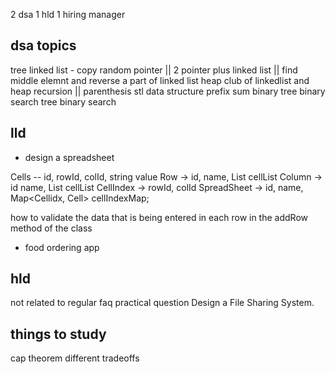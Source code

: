 2 dsa
1 hld
1 hiring manager

dsa topics
-------------------
tree
linked list - copy random pointer || 2 pointer plus linked list || find middle elemnt and reverse a part of linked list
heap
club of linkedlist and heap
recursion || parenthesis
stl data structure
prefix sum
binary tree
binary search tree
binary search

lld
-----------------
- design a spreadsheet

Cells -- id, rowId, colId, string value
Row -> id, name, List cellList
Column -> id name, List cellList
CellIndex -> rowId, colId
SpreadSheet -> id, name, Map<Cellidx, Cell> cellIndexMap;

how to validate the data that is being entered in each row in the addRow method of the class

- food ordering app


hld
----------
not related to regular faq
practical question
Design a File Sharing System.

things to study
----------
cap theorem
different tradeoffs